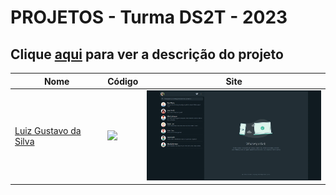 # PROJETOS - Turma DS2T - 2023

## Clique [aqui](https://github.com/fernandoleonid/one-page-2022) para ver a descrição do projeto

| Nome          | Código                        | Site                              |
| --------------| ------------------------------|-----------------------------------|
| [Luiz Gustavo da Silva](https://github.com/luyz-gusta)   | [![](https://skillicons.dev/icons?i=js)](./luiz_gustavo_da_silva/) | [<img src="/ds2t/luiz_gustavo_da_silva/img/printProjeto.webp" width="300">](https://fernandoleonid.github.io/whatsApp-senai-1-2023/ds2t/luiz_gustavo_da_silva/)|
